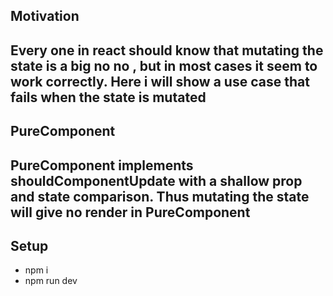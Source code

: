 <h2>Motivation<h2>
 Every one in react should know that mutating the state is a big no no , but in most cases it seem to work correctly. 
 Here i will show a use case that fails when the state is mutated

<h2>PureComponent<h2>
PureComponent implements shouldComponentUpdate with a shallow prop and state comparison. Thus mutating the state will give no render in PureComponent


<h2>Setup</h2>
<ul>
<li>npm i</li>
<li>npm run dev</li>
</ul>



